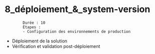 # 8_déploiement_&_system-version
            Durée : 10
            Étapes :
            - Configuration des environnements de production
- Déploiement de la solution
- Vérification et validation post-déploiement
            